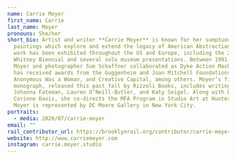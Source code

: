 ```yaml
---
name: Carrie Moyer
first_name: Carrie
last_name: Moyer
pronouns: She/her
short_bio: Artist and writer **Carrie Moyer** is known for her sumptuous
  paintings which explore and extend the legacy of American Abstraction. Moyer’s
  work has been exhibited throughout the US and Europe, including the 2017
  Whitney Biennial and several solo museum presentations. Between 1991-2008,
  Moyer and photographer Sue Schaffner collaborated as Dyke Action Machine! She
  has received awards from the Guggenheim and Joan Mitchell Foundations,
  Anonymous Was a Woman, and Creative Capital, among others. Moyer’s first
  monograph, released this past fall by Rizzoli Books, includes writing by
  Johanna Fateman, Lauren O’Neill-Butler, and Katy Seigel. Along with Lisa
  Corinne Davis, she co-directs the MFA Program in Studio Art at Hunter College.
  Moyer is represented by DC Moore Gallery in New York City.
portraits:
  - media: 2020/07/carrie-moyer
email: ""
rail_contributor_url: https://brooklynrail.org/contributor/carrie-moyer
website: http://www.carriemoyer.com
instagram: carrie.moyer.studio
---
```

